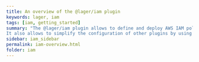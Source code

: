 ```yaml
---
title: An overview of the @lager/iam plugin
keywords: lager, iam
tags: [iam, getting_started]
summary: "The @lager/iam plugin allows to define and deploy AWS IAM policies and roles.
It also allows to simplify the configuration of other plugins by using role names instead of ARNs"
sidebar: iam_sidebar
permalink: iam-overview.html
folder: iam
---
```

